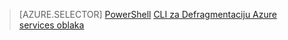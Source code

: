 > [AZURE.SELECTOR]
[PowerShell](load-balancer-get-started-ilb-classic-ps.md)
[CLI za Defragmentaciju Azure](load-balancer-get-started-ilb-classic-cli.md)
[services oblaka](load-balancer-get-started-ilb-classic-cloud.md)